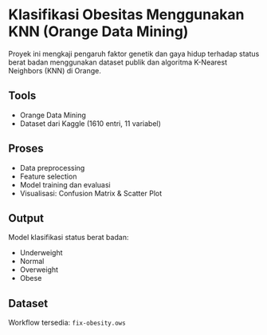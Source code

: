 # Klasifikasi Obesitas Menggunakan KNN (Orange Data Mining)

Proyek ini mengkaji pengaruh faktor genetik dan gaya hidup terhadap status berat badan menggunakan dataset publik dan algoritma K-Nearest Neighbors (KNN) di Orange.

## Tools
- Orange Data Mining
- Dataset dari Kaggle (1610 entri, 11 variabel)

## Proses
- Data preprocessing
- Feature selection
- Model training dan evaluasi
- Visualisasi: Confusion Matrix & Scatter Plot

## Output
Model klasifikasi status berat badan:
- Underweight
- Normal
- Overweight
- Obese

## Dataset
Workflow tersedia: `fix-obesity.ows`
